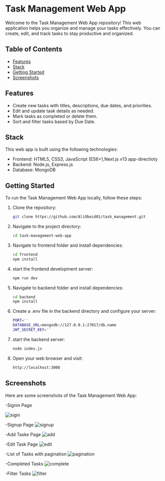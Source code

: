 # Task Management Web App

Welcome to the Task Management Web App repository! This web application helps you organize and manage your tasks effectively. You can create, edit, and track tasks to stay productive and organized.

## Table of Contents
- [Features](#features)
- [Stack](#stack)
- [Getting Started](#getting-started)
- [Screenshots](#screenshots)

## Features
- Create new tasks with titles, descriptions, due dates, and priorities.
- Edit and update task details as needed.
- Mark tasks as completed or delete them.
- Sort and filter tasks based by Due Date.

## Stack
This web app is built using the following technologies:
- Frontend: HTML5, CSS3, JavaScript (ES6+),Next.js v13 app-directioty
- Backend: Node.js, Express.js
- Database: MongoDB

## Getting Started
To run the Task Management Web App locally, follow these steps:

1. Clone the repository:
   ```sh
   git clone https://github.com/AliObeid01/task_management.git
2. Navigate to the project directory:
   ```sh
   cd task-management-web-app
3. Navigate to frontend folder and install dependencies:
   ```sh
   cd frontend
   npm install
4. start the frontend development server:
   ```sh
   npm run dev
5. Navigate to backend folder and install dependencies:
   ```sh
   cd backend
   npm install
6. Create a .env file in the backend directory and configure your server:
   ```sh
   PORT=''
   DATABASE_URL=mongodb://127.0.0.1:27017/db.name
   JWT_SECRET_KEY=''
7. start the backend server:
   ```sh
   node index.js
8. Open your web browser and visit:
   ```sh
   http://localhost:3000  
## Screenshots
Here are some screenshots of the Task Management Web App:

-Signin Page

![sigin](https://github.com/AliObeid01/task_managment/assets/112481574/b33ae95b-e199-45d5-ad0d-5f6b63b811f3)

-Signup Page
![signup](https://github.com/AliObeid01/task_managment/assets/112481574/789c6eff-fb0d-4bcf-80b1-6e0833c90115)

-Add Taske Page
![add](https://github.com/AliObeid01/task_managment/assets/112481574/22a6105e-cb85-4e4f-a4f2-bd99284af333)

-Edit Task Page
![edit](https://github.com/AliObeid01/task_managment/assets/112481574/97f72d2d-7ebb-4549-89f7-13f350128362)

-List of Tasks with pagination
![pagination](https://github.com/AliObeid01/task_managment/assets/112481574/53e793eb-5345-45b5-9706-a3ffdf5b4908)

-Completed Tasks
![complete](https://github.com/AliObeid01/task_managment/assets/112481574/6383a63c-c397-41ec-955a-d454a3563163)

-Filter Tasks
![filter](https://github.com/AliObeid01/task_managment/assets/112481574/a07b641c-9db8-4f3e-84e4-29cd79d2bfee)
